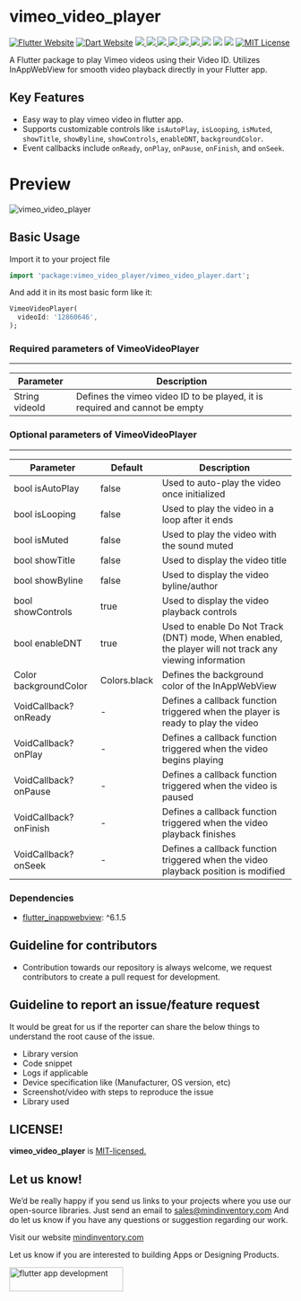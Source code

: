 # vimeo_video_player

<a href="https://flutter.dev/"><img src="https://img.shields.io/badge/flutter-website-deepskyblue.svg" alt="Flutter Website"></a>
<a href="https://dart.dev"><img src="https://img.shields.io/badge/dart-website-deepskyblue.svg" alt="Dart Website"></a>
<a href="https://developer.android.com" style="pointer-events: stroke;" target="_blank">
<img src="https://img.shields.io/badge/platform-Android-deepskyblue">
</a>
<a href="https://developer.apple.com/ios/" style="pointer-events: stroke;" target="_blank">
<img src="https://img.shields.io/badge/platform-iOS-deepskyblue">
</a>
<a href="" style="pointer-events: stroke;" target="_blank">
<img src="https://img.shields.io/badge/platform-Web-deepskyblue">
</a>
<a href="" style="pointer-events: stroke;" target="_blank">
<img src="https://img.shields.io/badge/platform-Mac-deepskyblue">
</a>
<a href="" style="pointer-events: stroke;" target="_blank">
<img src="https://img.shields.io/badge/platform-Linux-deepskyblue">
</a>
<a href="" style="pointer-events: stroke;" target="_blank">
<img src="https://img.shields.io/badge/platform-Windows-deepskyblue">
</a>
<a href=""><img src="https://app.codacy.com/project/badge/Grade/dc683c9cc61b499fa7cdbf54e4d9ff35"/></a>
<a href="https://github.com/Mindinventory/vimeo_video_player/blob/master/LICENSE" style="pointer-events: stroke;" target="_blank">
<img src="https://img.shields.io/github/license/Mindinventory/vimeo_video_player"></a>
<a href="https://pub.dev/packages/vimeo_video_player"><img src="https://img.shields.io/pub/v/vimeo_video_player?color=as&label=vimeo_video_player&logo=as1&logoColor=blue&style=social"></a>
<a href="https://github.com/Mindinventory/vimeo_video_player"><img src="https://img.shields.io/github/stars/Mindinventory/vimeo_video_player?style=social" alt="MIT License"></a>

A Flutter package to play Vimeo videos using their Video ID. Utilizes InAppWebView for smooth video
playback directly in your Flutter app.

## Key Features

* Easy way to play vimeo video in flutter app.
* Supports customizable controls like `isAutoPlay`, `isLooping`, `isMuted`, `showTitle`,
  `showByline`,
  `showControls`, `enableDNT`, `backgroundColor`.
* Event callbacks include `onReady`, `onPlay`, `onPause`, `onFinish`, and `onSeek`.

# Preview

![vimeo_video_player](https://github.com/Mindinventory/vimeo_video_player/raw/master/screenshots/vimeo_video_player.gif)

## Basic Usage

Import it to your project file

```dart
import 'package:vimeo_video_player/vimeo_video_player.dart';
```

And add it in its most basic form like it:

```dart
VimeoVideoPlayer(
  videoId: '12860646',
);
```

### Required parameters of VimeoVideoPlayer
------------

| Parameter      | Description                                                                 |
|----------------|-----------------------------------------------------------------------------|
| String videoId | Defines the vimeo video ID to be played, it is required and cannot be empty |

### Optional parameters of VimeoVideoPlayer
------------

| Parameter              | Default      | Description                                                                                             |
|------------------------|--------------|---------------------------------------------------------------------------------------------------------|
| bool isAutoPlay        | false        | Used to auto-play the video once initialized                                                            |
| bool isLooping         | false        | Used to play the video in a loop after it ends                                                          |
| bool isMuted           | false        | Used to play the video with the sound muted                                                             |
| bool showTitle         | false        | Used to display the video title                                                                         |
| bool showByline        | false        | Used to display the video byline/author                                                                 |
| bool showControls      | true         | Used to display the video playback controls                                                             |
| bool enableDNT         | true         | Used to enable Do Not Track (DNT) mode, When enabled, the player will not track any viewing information |
| Color backgroundColor  | Colors.black | Defines the background color of the InAppWebView                                                        |
| VoidCallback? onReady  | -            | Defines a callback function triggered when the player is ready to play the video                        |
| VoidCallback? onPlay   | -            | Defines a callback function triggered when the video begins playing                                     |
| VoidCallback? onPause  | -            | Defines a callback function triggered when the video is paused                                          |
| VoidCallback? onFinish | -            | Defines a callback function triggered when the video playback finishes                                  |
| VoidCallback? onSeek   | -            | Defines a callback function triggered when the video playback position is modified                      |

### Dependencies

* [flutter_inappwebview](https://pub.dev/packages/flutter_inappwebview): ^6.1.5

## Guideline for contributors

* Contribution towards our repository is always welcome, we request contributors to create a pull
  request for development.

## Guideline to report an issue/feature request

It would be great for us if the reporter can share the below things to understand the root cause of
the issue.

* Library version
* Code snippet
* Logs if applicable
* Device specification like (Manufacturer, OS version, etc)
* Screenshot/video with steps to reproduce the issue
* Library used

## LICENSE!

**vimeo_video_player**
is [MIT-licensed.](https://github.com/Mindinventory/vimeo_video_player/blob/master/LICENSE)

## Let us know!

We’d be really happy if you send us links to your projects where you use our open-source libraries.
Just send an email to [sales@mindinventory.com](mailto:sales@mindinventory.com) And do let us know
if you have any questions or suggestion regarding our work.

Visit our website [mindinventory.com](https://www.mindinventory.com)

Let us know if you are interested to building Apps or Designing Products.
<p><a href="https://www.mindinventory.com/contact-us.php?utm_source=gthb&utm_medium=repo&utm_campaign=vimeo_video_player" target="__blank">
<img src="https://github.com/Mindinventory/vimeo_video_player/raw/master/assets/have_a_project_button.png" width="203" height="43"  alt="flutter app development">
</a></p>